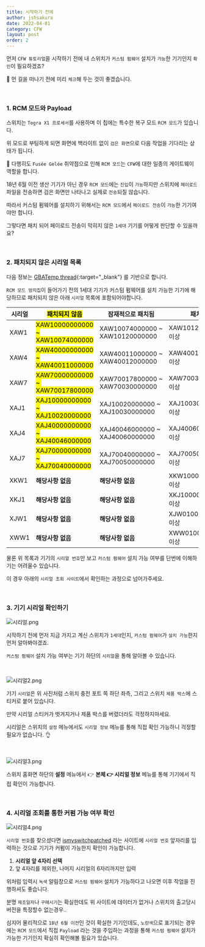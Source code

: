 ```yaml
---
title: 시작하기 전에
author: jshsakura
date: 2022-04-01
category: CFW
layout: post
order: 2
---
```


먼저 `CFW 튜토리얼`을 시작하기 전에 내 스위치가 `커스텀 펌웨어` 설치가 `가능`한 기기인지 `확인`이 필요하겠죠?

🤔 먼 길을 떠나기 전에 미리 `체크`해 두는 것이 좋겠습니다.

<br>

### 1. RCM 모드와 Payload

스위치는 `Tegra X1 프로세서`를 사용하며 이 칩에는 특수한 복구 모드 `RCM 모드`가 있습니다.

위 모드로 부팅하게 되면 화면에 백라이트 없이 `검은 화면`으로 다음 작업을 기다리는 상태가 됩니다.

🤗 다행히도 `Fusée Gelée` 취약점으로 인해 `RCM 모드`는 `CFW`에 대한 일종의 게이트웨이 역할을 합니다.

18년 6월 이전 생산 기기가 아닌 경우 `RCM 모드`에는 `진입`이 `가능`하지만 스위치에 `페이로드` 파일을 전송하면 검은 화면만 나타나고 실제로 `전송`되질 않습니다.

따라서 커스텀 펌웨어를 설치하기 위해서는 `RCM 모드`에서 `페이로드 전송`이 `가능`한 기기여야만 합니다.

그렇다면 패치 되어 페이로드 전송이 막히지 않은 `1세대` 기기를 어떻게 판단할 수 있을까요?

<br>

### 2. 패치되지 않은 시리얼 목록

다음 정보는 [GBATemp thread](https://gbatemp.net/threads/switch-informations-by-serial-number-read-the-first-post-before-asking-questions.481215/){:target="\_blank"} 를 기반으로 합니다.

`RCM 모드 방지칩`이 들어가기 전의 1세대 기기가 커스텀 펌웨어를 설치 가능한 기기에 해당하므로 패치되지 않은 아래 `시리얼` 목록에 포함되어야합니다.

| **시리얼** | <mark>패치되지 않음</mark>                          | **잠재적으로 패치됨**                   | **패치됨**           |
| ------- | --------------------------------------------- | ------------------------------- | ----------------- |
| XAW1    | <mark>XAW10000000000 ~ XAW10074000000</mark>  | XAW10074000000 ~ XAW10120000000 | XAW10120000000 이상 |
| XAW4    | <mark>XAW40000000000 ~ XAW40011000000</mark>  | XAW40011000000 ~ XAW40012000000 | XAW40012000000 이상 |
| XAW7    | <mark>XAW70000000000 ~  XAW70017800000</mark> | XAW70017800000 ~ XAW70030000000 | XAW70030000000 이상 |
| XAJ1    | <mark>XAJ10000000000 ~ XAJ10020000000</mark>  | XAJ10020000000 ~ XAJ10030000000 | XAJ10030000000 이상 |
| XAJ4    | <mark>XAJ40000000000 ~ XAJ40046000000</mark>  | XAJ40046000000 ~ XAJ40060000000 | XAJ40060000000 이상 |
| XAJ7    | <mark>XAJ70000000000 ~ XAJ70040000000</mark>  | XAJ70040000000 ~ XAJ70050000000 | XAJ70050000000 이상 |
| XKW1    | **해당사항 없음**                                   | **해당사항 없음**                     | XKW10000000000 이상 |
| XKJ1    | **해당사항 없음**                                   | **해당사항 없음**                     | XKJ10000000000 이상 |
| XJW1    | **해당사항 없음**                                   | **해당사항 없음**                     | XJW01000000000 이상 |
| XWW1    | **해당사항 없음**                                   | **해당사항 없음**                     | XWW01000000000 이상 |

물론 위 목록과 기기의 `시리얼 번호`만 보고 `커스텀 펌웨어` 설치 가능 여부를 단번에 이해하기는 어려울수 있습니다.

이 경우 아래의 `시리얼 조회 사이트`에서 확인하는 과정으로 넘어가주세요.

<br>

### 3. 기기 시리얼 확인하기

![시리얼.png](../../assets/images/beforestart/260e0932bdc2089c68f7309da565820f292443a1.png)

시작하기 전에 먼저 지금 가지고 계신 스위치가 `1세대`인지, `커스텀 펌웨어`가 `설치 가능`한지 먼저 알아봐야겠죠.

`커스텀 펌웨어` 설치 가능 여부는 기기 하단의 `시리얼`을 통해 알아볼 수 있습니다.

<br/>

![시리얼2.png](../../assets/images/beforestart/199d83aee5b5bdb768a70262c32a67d7b077b481.png)

기기 `시리얼`은 위 사진처럼 스위치 충전 포트 쪽 하단 좌측, 그리고 스위치 `제품 박스`에 스티커로 붙어 있습니다.

만약 시리얼 스티커가 벗겨지거나 제품 박스를 버렸더라도 걱정하지마세요.

시리얼은 스위치의 `설정` 메뉴에서도 `시리얼 정보` 메뉴를 통해 직접 확인 가능하니 걱정할 필요가 없습니다. 👌

<br/>

![시리얼3.png](../../assets/images/beforestart/33718153fd37bae7ad546c5ab3fc0ad351469eb3.png)

스위치 홈화면 하단의 **설정** 메뉴에서 👉 **본체 👉 시리얼 정보** 메뉴를 통해 기기에서 직접 확인이 가능합니다.

<br>

### 4. 시리얼 조회를 통한 커펌 가능 여부 확인

![시리얼4.png](../../assets/images/beforestart/60fb5531b0ac0223a71481adfced74385a17fa8c.png)

`시리얼 번호`를 찾으셨다면 [ismyswitchpatched](https://ismyswitchpatched.com/) 라는 사이트에 `시리얼 번호` 앞자리를 입력하는 것으로 기기가 커펌이 가능한지 확인이 가능합니다.

1. **시리얼 앞 4자리 선택**
2. 앞 4자리를 제외한, 나머지 시리얼의 6자리까지만 입력

위처럼 입력시 `녹색` 알림창으로 `커스텀 펌웨어` 설치가 가능하다고 나오면 이후 작업을 진행하셔도 좋습니다.

분명 `제조일자`나 `구매시기`는 확실한데도 위 사이트에 데이터가 없거나 스위치의 출고당시 버전을 특정할수 없는경우..

심지어 물리적으로 `18년 6월 이전`인 것이 확실한 기기인데도, `노란색`으로 표기되는 경우에는 `RCM 모드`에서 직접 `Payload` 라는 것을 주입하는 과정을 통해 `커스텀 펌웨어` 설치가 가능한 기기인지 확실히 확인해볼 필요가 있습니다.
